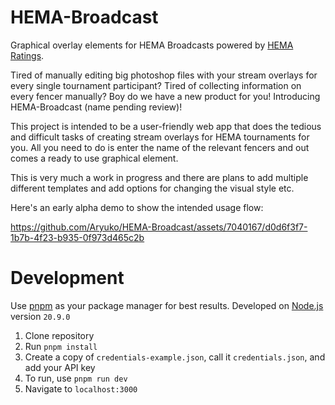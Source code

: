 # HEMA-Broadcast
Graphical overlay elements for HEMA Broadcasts powered by [HEMA Ratings](https://hemaratings.com/). 

Tired of manually editing big photoshop files with your stream overlays for every single tournament participant? Tired of collecting information on every fencer manually? Boy do we have a new product for you! Introducing HEMA-Broadcast (name pending review)! 

This project is intended to be a user-friendly web app that does the tedious and difficult tasks of creating stream overlays for HEMA tournaments for you. All you need to do is enter the name of the relevant fencers and out comes a ready to use graphical element. 

This is very much a work in progress and there are plans to add multiple different templates and add options for changing the visual style etc.

Here's an early alpha demo to show the intended usage flow:

https://github.com/Aryuko/HEMA-Broadcast/assets/7040167/d0d6f3f7-1b7b-4f23-b935-0f973d465c2b

# Development
Use [pnpm](https://pnpm.io/) as your package manager for best results. Developed on [Node.js](https://nodejs.org/) version `20.9.0`

1. Clone repository
2. Run `pnpm install`
3. Create a copy of `credentials-example.json`, call it `credentials.json`, and add your API key
4. To run, use `pnpm run dev`
5. Navigate to `localhost:3000`

